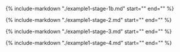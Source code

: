 <!--example1-post-espw-start-->
{%
   include-markdown "./example1-stage-1b.md"
   start="<!--example1-stage-1b-start-->"
   end="<!--example1-stage-1b-end-->"
%}

{%
   include-markdown "./example1-stage-2.md"
   start="<!--example1-stage-2-start-->"
   end="<!--example1-stage-2-end-->"
%}

{%
   include-markdown "./example1-stage-3.md"
   start="<!--example1-stage-3-start-->"
   end="<!--example1-stage-3-end-->"
%}

{%
   include-markdown "./example1-stage-4.md"
   start="<!--example1-stage-4-start-->"
   end="<!--example1-stage-4-end-->"
%}
<!--example1-post-espw-stop-->